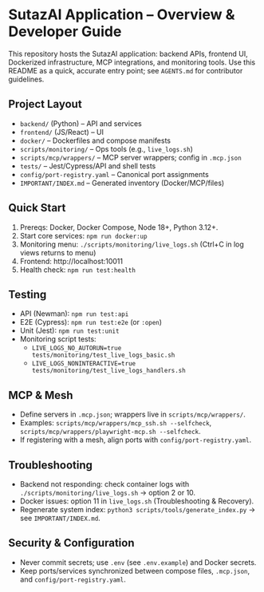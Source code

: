 # SutazAI Application – Overview & Developer Guide

This repository hosts the SutazAI application: backend APIs, frontend UI, Dockerized infrastructure, MCP integrations, and monitoring tools. Use this README as a quick, accurate entry point; see `AGENTS.md` for contributor guidelines.

## Project Layout
- `backend/` (Python) – API and services
- `frontend/` (JS/React) – UI
- `docker/` – Dockerfiles and compose manifests
- `scripts/monitoring/` – Ops tools (e.g., `live_logs.sh`)
- `scripts/mcp/wrappers/` – MCP server wrappers; config in `.mcp.json`
- `tests/` – Jest/Cypress/API and shell tests
- `config/port-registry.yaml` – Canonical port assignments
- `IMPORTANT/INDEX.md` – Generated inventory (Docker/MCP/files)

## Quick Start
1) Prereqs: Docker, Docker Compose, Node 18+, Python 3.12+.  
2) Start core services: `npm run docker:up`  
3) Monitoring menu: `./scripts/monitoring/live_logs.sh` (Ctrl+C in log views returns to menu)  
4) Frontend: http://localhost:10011  
5) Health check: `npm run test:health`

## Testing
- API (Newman): `npm run test:api`  
- E2E (Cypress): `npm run test:e2e` (or `:open`)  
- Unit (Jest): `npm run test:unit`  
- Monitoring script tests:  
  - `LIVE_LOGS_NO_AUTORUN=true tests/monitoring/test_live_logs_basic.sh`  
  - `LIVE_LOGS_NONINTERACTIVE=true tests/monitoring/test_live_logs_handlers.sh`

## MCP & Mesh
- Define servers in `.mcp.json`; wrappers live in `scripts/mcp/wrappers/`.  
- Examples: `scripts/mcp/wrappers/mcp_ssh.sh --selfcheck`, `scripts/mcp/wrappers/playwright-mcp.sh --selfcheck`.  
- If registering with a mesh, align ports with `config/port-registry.yaml`.

## Troubleshooting
- Backend not responding: check container logs with `./scripts/monitoring/live_logs.sh` → option 2 or 10.  
- Docker issues: option 11 in `live_logs.sh` (Troubleshooting & Recovery).  
- Regenerate system index: `python3 scripts/tools/generate_index.py` → see `IMPORTANT/INDEX.md`.

## Security & Configuration
- Never commit secrets; use `.env` (see `.env.example`) and Docker secrets.  
- Keep ports/services synchronized between compose files, `.mcp.json`, and `config/port-registry.yaml`.

